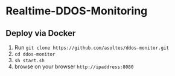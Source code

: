 # Realtime-DDOS-Monitoring

## Deploy via Docker

1.  Run `git clone https://github.com/asoltes/ddos-monitor.git`
2. `cd ddos-monitor`
3. `sh start.sh`
4. browse on your browser `http://ipaddress:8080`